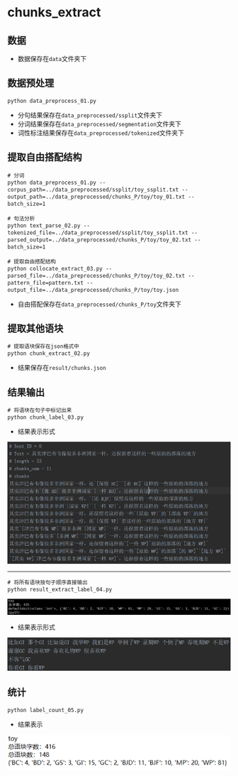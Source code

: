 # chunks_extract

## 数据

- 数据保存在`data`文件夹下

## 数据预处理

```
python data_preprocess_01.py
```

- 分句结果保存在`data_preprocessed/ssplit`文件夹下
- 分词结果保存在`data_preprocessed/segmentation`文件夹下
- 词性标注结果保存在`data_preprocessed/tokenized`文件夹下

## 提取自由搭配结构

```
# 分词
python data_preprocess_01.py --corpus_path=../data_preprocessed/ssplit/toy_ssplit.txt --output_path=../data_preprocessed/chunks_P/toy/toy_01.txt --batch_size=1

# 句法分析
python text_parse_02.py --tokenized_file=../data_preprocessed/ssplit/toy_ssplit.txt --parsed_output=../data_preprocessed/chunks_P/toy/toy_02.txt --batch_size=1

# 提取自由搭配结构
python collocate_extract_03.py --parsed_file=../data_preprocessed/chunks_P/toy/toy_02.txt --pattern_file=pattern.txt --output_file=../data_preprocessed/chunks_P/toy/toy.json
```

- 自由搭配保存在`data_preprocessed/chunks_P/toy`文件夹下

## 提取其他语块

```
# 提取语块保存在json格式中
python chunk_extract_02.py
```

- 结果保存在`result/chunks.json`

## 结果输出

```
# 将语块在句子中标记出来
python chunk_label_03.py
```

- 结果表示形式

![](https://raw.githubusercontent.com/tianxinliao/chunks_extract/master/img/result_1.png)

****

```
# 将所有语块按句子顺序直接输出
python result_extract_label_04.py
```

![](https://raw.githubusercontent.com/tianxinliao/chunks_extract/master/img/result_3.png)

- 结果表示形式

![](https://raw.githubusercontent.com/tianxinliao/chunks_extract/master/img/result_2.png)

## 统计

```
python label_count_05.py
```

- 结果表示

![](https://raw.githubusercontent.com/tianxinliao/chunks_extract/master/img/statistics_1.png)

